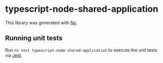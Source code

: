 # typescript-node-shared-application

This library was generated with [Nx](https://nx.dev).

## Running unit tests

Run `nx test typescript-node-shared-application` to execute the unit tests via [Jest](https://jestjs.io).
